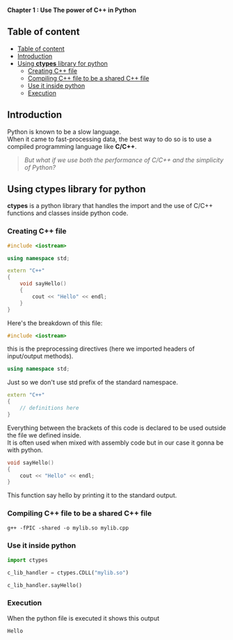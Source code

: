 **Chapter 1 : Use The power of C++ in Python**

## Table of content

- [Table of content](#table-of-content)
- [Introduction](#introduction)
- [Using __ctypes__ library for python](#using-ctypes-library-for-python)
  - [Creating C++ file](#creating-c-file)
  - [Compiling C++ file to be a shared C++ file](#compiling-c-file-to-be-a-shared-c-file)
  - [Use it inside python](#use-it-inside-python)
  - [Execution](#execution)

## Introduction

Python is known to be a slow language.  
When it came to fast-processing data, the best way to do so is to use a compiled programming language like **C/C++**.  
>_But what if we use  both the performance of C/C++ and the simplicity of Python?_

## Using __ctypes__ library for python 

__ctypes__ is a python library that handles the import and the use of C/C++ functions and classes inside python code.

### Creating C++ file

```cpp
#include <iostream>

using namespace std;

extern "C++"
{
    void sayHello()
    {
        cout << "Hello" << endl;
    }
}
```

Here's the breakdown of this file:

```cpp
#include <iostream>
```

this is the preprocessing directives (here we imported headers of input/output methods).

```cpp
using namespace std;
```

Just so we don't use std prefix of the standard namespace.

```cpp
extern "C++"
{
    // definitions here
}
```

Everything between the brackets of this code is declared to be used outside the file we defined inside.  
It is often used when mixed with assembly code but in our case it gonna be with python.

```cpp
void sayHello()
{
    cout << "Hello" << endl;
}
```

This function say hello by printing it to the standard output.

### Compiling C++ file to be a shared C++ file

```ps
g++ -fPIC -shared -o mylib.so mylib.cpp
```

### Use it inside python

```python
import ctypes

c_lib_handler = ctypes.CDLL("mylib.so")

c_lib_handler.sayHello()
```

### Execution

When the python file is executed it shows this output

```
Hello
```